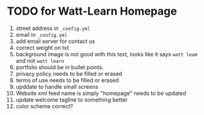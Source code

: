 TODO for Watt-Learn Homepage
============================

1) street address in `_config.yml`
2) email in `_config.yml`
3) add email server for contact us
4) correct weight on txt
5) background image is not good with this text, looks like it says `watt leam` and not `watt learn`
7) portfolio should be in bullet points.
8) privacy policy needs to be filled or erased
9) terms of use needs to be filled or erased
10) upddate to handle small screens
11) Website xml feed name is simply "homepage" needs to be updated
12) update welcome tagline to something better
13) color scheme correct?
